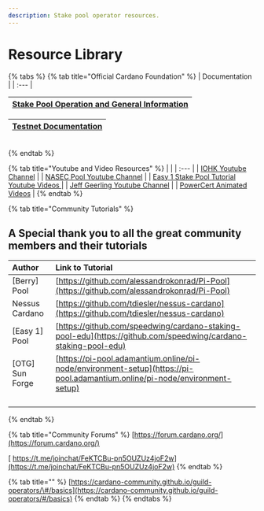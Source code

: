 ```yaml
---
description: Stake pool operator resources.
---
```


# Resource Library

{% tabs %}
{% tab title="Official Cardano Foundation" %}
| Documentation |
| :--- |


| [Stake Pool Operation and General Information](https://cardano.org/stake-pool-operation/) |
| :--- |


| [Testnet Documentation](https://developers.cardano.org/en/testnets/cardano/overview/) |
| :--- |


|  |
| :--- |
{% endtab %}

{% tab title="Youtube and Video Resources" %}
|  |
| :--- |
| [IOHK Youtube Channel](https://www.youtube.com/channel/UCBJ0p9aCW-W82TwNM-z3V2w) |
| [NASEC Pool Youtube Channel](https://www.youtube.com/channel/UCv-eePQ0EpSV-jf-nJUPeeA/featured) |
| [Easy 1 Stake Pool Tutorial Youtube Videos ](https://www.youtube.com/channel/UCLHorSv3uqGTgkX-OsBLwAg/featured) |
| [Jeff Geerling Youtube Channel](https://www.youtube.com/channel/UCR-DXc1voovS8nhAvccRZhg) |
| [PowerCert Animated Videos](https://www.youtube.com/channel/UCJQJ4GjTiq5lmn8czf8oo0Q) |
{% endtab %}

{% tab title="Community Tutorials" %}
## A Special thank you to all the great community members and their tutorials

| Author | Link to Tutorial |
| :--- | :--- |
| \[Berry\] Pool | [https://github.com/alessandrokonrad/Pi-Pool](https://github.com/alessandrokonrad/Pi-Pool) |
| Nessus Cardano | [https://github.com/tdiesler/nessus-cardano](https://github.com/tdiesler/nessus-cardano) |
| \[Easy 1\] Pool | [https://github.com/speedwing/cardano-staking-pool-edu](https://github.com/speedwing/cardano-staking-pool-edu) |
| \[OTG\] Sun Forge | [https://pi-pool.adamantium.online/pi-node/environment-setup](https://pi-pool.adamantium.online/pi-node/environment-setup) |
|  |  |
|  |  |
|  |  |
|  |  |
{% endtab %}

{% tab title="Community Forums" %}
[https://forum.cardano.org/](https://forum.cardano.org/)

[ https://t.me/joinchat/FeKTCBu-pn5OUZUz4joF2w](https://t.me/joinchat/FeKTCBu-pn5OUZUz4joF2w)
{% endtab %}

{% tab title="" %}
[https://cardano-community.github.io/guild-operators/\#/basics](https://cardano-community.github.io/guild-operators/#/basics)
{% endtab %}
{% endtabs %}

